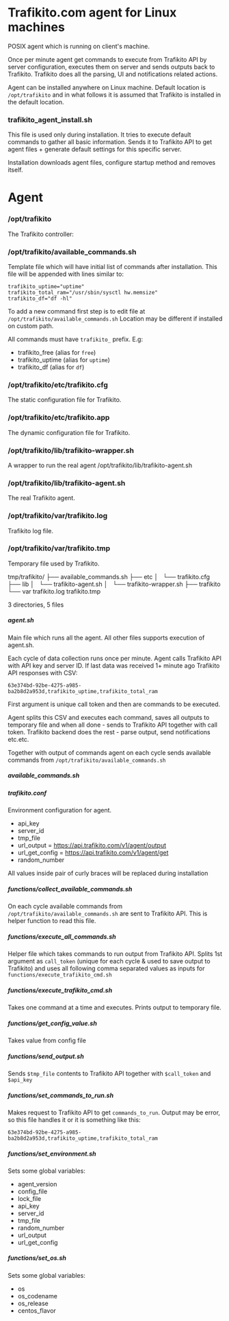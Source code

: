 # Trafikito.com agent for Linux machines
POSIX agent which is running on client's machine. 

Once per minute agent get commands to execute from Trafikito API by server configuration, 
executes them on server and sends outputs back to Trafikito. 
Trafikito does all the parsing, UI and notifications related actions.

Agent can be installed anywhere on Linux machine.
Default location is `/opt/trafikito` and in what follows it is assumed that Trafikito 
is installed in the default location.

### trafikito_agent_install.sh
This file is used only during installation. It tries to execute default commands to 
gather all basic information. Sends it to Trafikito API to get agent files + generate 
default settings for this specific server.

Installation downloads agent files, configure startup method and removes itself.


# Agent

### /opt/trafikito
The Trafikito controller:

### /opt/trafikito/available_commands.sh
Template file which will have initial list of commands after installation. This file will be appended with lines similar to:

```$xslt
trafikito_uptime="uptime"
trafikito_total_ram="/usr/sbin/sysctl hw.memsize"
trafikito_df="df -hl"
```

To add a new command first step is to edit file at `/opt/trafikito/available_commands.sh`
Location may be different if installed on custom path.

All commands must have `trafikito_` prefix. E.g: 
- trafikito_free (alias for `free`)
- trafikito_uptime (alias for `uptime`)
- trafikito_df (alias for `df`)

### /opt/trafikito/etc/trafikito.cfg
The static configuration file for Trafikito.

### /opt/trafikito/etc/trafikito.app
The dynamic configuration file for Trafikito.

### /opt/trafikito/lib/trafikito-wrapper.sh
A wrapper to run the real agent /opt/trafikito/lib/trafikito-agent.sh

### /opt/trafikito/lib/trafikito-agent.sh
The real Trafikito agent.

### /opt/trafikito/var/trafikito.log
Trafikito log file.

### /opt/trafikito/var/trafikito.tmp
Temporary file used by Trafikito.

tmp/trafikito/
├── available_commands.sh
├── etc
│   └── trafikito.cfg
├── lib
│   └── trafikito-agent.sh
│   └── trafikito-wrapper.sh
├── trafikito
└── var
    trafikito.log
    trafikito.tmp

3 directories, 5 files
##### agent.sh
Main file which runs all the agent. All other files supports execution of agent.sh.

Each cycle of data collection runs once per minute. Agent calls Trafikito API with API key
and server ID. If last data was received 1+ minute ago Trafikito API responses with CSV:

```$xslt
63e374bd-92be-4275-a985-ba2b8d2a953d,trafikito_uptime,trafikito_total_ram
```

First argument is unique call token and then are commands to be executed.

Agent splits this CSV and executes each command, saves all outputs to temporary file and when all done - sends to 
Trafikito API together with call token. Trafikito backend does the rest - parse output, send notifications etc.etc.

Together with output of commands agent on each cycle sends available commands from `/opt/trafikito/available_commands.sh`

##### available_commands.sh

##### trafikito.conf
Environment configuration for agent.

- api_key
- server_id
- tmp_file
- url_output = https://api.trafikito.com/v1/agent/output
- url_get_config = https://api.trafikito.com/v1/agent/get
- random_number

All values inside pair of curly braces will be replaced during installation


##### functions/collect_available_commands.sh

On each cycle available commands from `/opt/trafikito/available_commands.sh` are sent
to Trafikito API. This is helper function to read this file.

##### functions/execute_all_commands.sh

Helper file which takes commands to run output from Trafikito API. Splits 1st argument as
`call_token` (unique for each cycle & used to save output to Trafikito) and uses all following
comma separated values as inputs for `functions/execute_trafikito_cmd.sh`

##### functions/execute_trafikito_cmd.sh

Takes one command at a time and executes. Prints output to temporary file.

##### functions/get_config_value.sh

Takes value from config file

##### functions/send_output.sh

Sends `$tmp_file` contents to Trafikito API together with `$call_token` and `$api_key` 

##### functions/set_commands_to_run.sh

Makes request to Trafikito API to get `commands_to_run`. Output may be error, so this file handles it or
it is something like this:

```$xslt
63e374bd-92be-4275-a985-ba2b8d2a953d,trafikito_uptime,trafikito_total_ram
```

##### functions/set_environment.sh

Sets some global variables:

- agent_version
- config_file
- lock_file
- api_key
- server_id
- tmp_file
- random_number
- url_output
- url_get_config

##### functions/set_os.sh

Sets some global variables:

- os
- os_codename
- os_release
- centos_flavor


